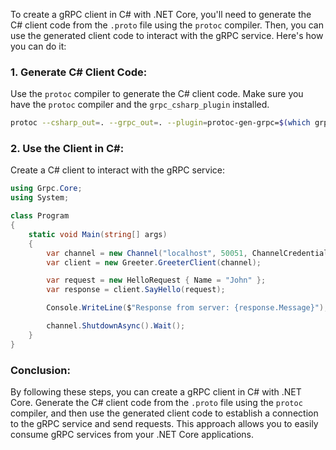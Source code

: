 To create a gRPC client in C# with .NET Core, you'll need to generate the C# client code from the `.proto` file using the `protoc` compiler. Then, you can use the generated client code to interact with the gRPC service. Here's how you can do it:

### 1. Generate C# Client Code:

Use the `protoc` compiler to generate the C# client code. Make sure you have the `protoc` compiler and the `grpc_csharp_plugin` installed.

```bash
protoc --csharp_out=. --grpc_out=. --plugin=protoc-gen-grpc=$(which grpc_csharp_plugin) GreeterService.proto
```

### 2. Use the Client in C#:

Create a C# client to interact with the gRPC service:

```csharp
using Grpc.Core;
using System;

class Program
{
    static void Main(string[] args)
    {
        var channel = new Channel("localhost", 50051, ChannelCredentials.Insecure);
        var client = new Greeter.GreeterClient(channel);

        var request = new HelloRequest { Name = "John" };
        var response = client.SayHello(request);

        Console.WriteLine($"Response from server: {response.Message}");

        channel.ShutdownAsync().Wait();
    }
}
```

### Conclusion:

By following these steps, you can create a gRPC client in C# with .NET Core. Generate the C# client code from the `.proto` file using the `protoc` compiler, and then use the generated client code to establish a connection to the gRPC service and send requests. This approach allows you to easily consume gRPC services from your .NET Core applications.